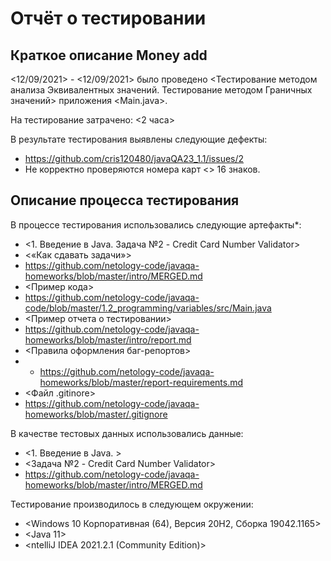 # Отчёт о тестировании <Money transfer add>

## Краткое описание Money add

<12/09/2021> - <12/09/2021> было проведено <Тестирование методом анализа Эквивалентных значений. Тестирование методом Граничных значений> приложения <Main.java>.

На тестирование затрачено: <2 часа>

В результате тестирования выявлены следующие дефекты:
* <https://github.com/cris120480/javaQA23_1.1/issues/2>
* Не корректно проверяются номера карт <> 16 знаков. 


## Описание процесса тестирования

В процессе тестирования использовались следующие артефакты*:
* <1. Введение в Java. Задача №2 - Credit Card Number Validator>
* <«Как сдавать задачи»>
* <https://github.com/netology-code/javaqa-homeworks/blob/master/intro/MERGED.md>
* <Пример кода>
* <https://github.com/netology-code/javaqa-code/blob/master/1.2_programming/variables/src/Main.java>
* <Пример отчета о тестировании>
* <https://github.com/netology-code/javaqa-homeworks/blob/master/intro/report.md>
* <Правила оформления баг-репортов>
* * <https://github.com/netology-code/javaqa-homeworks/blob/master/report-requirements.md>
* <Файл .gitinore>
* <https://github.com/netology-code/javaqa-homeworks/blob/master/.gitignore>



В качестве тестовых данных использовались данные:
* <1. Введение в Java. >
* <Задача №2 - Credit Card Number Validator>
* <https://github.com/netology-code/javaqa-homeworks/blob/master/intro/MERGED.md>

Тестирование производилось в следующем окружении:
* <Windows 10 Корпоративная (64), Версия 20H2, Сборка 19042.1165>
* <Java 11>
* <ntelliJ IDEA 2021.2.1 (Community Edition)>